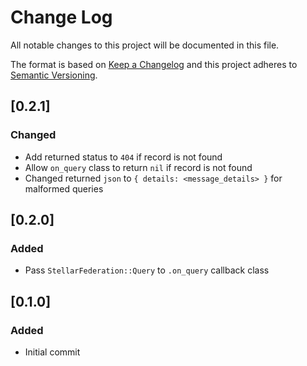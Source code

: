 # Change Log
All notable changes to this project will be documented in this file.

The format is based on [Keep a Changelog](http://keepachangelog.com/)
and this project adheres to [Semantic Versioning](http://semver.org/).

## [0.2.1]
### Changed
- Add returned status to `404` if record is not found
- Allow `on_query` class to return `nil` if record is not found
- Changed returned `json` to `{ details: <message_details> }` for malformed queries

## [0.2.0]
### Added
- Pass `StellarFederation::Query` to `.on_query` callback class

## [0.1.0]
### Added
- Initial commit


